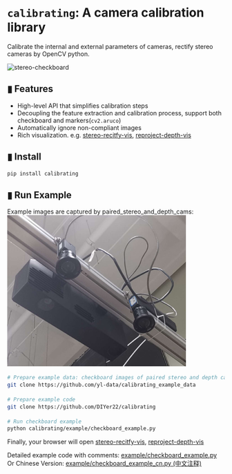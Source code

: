 # `calibrating`: A camera calibration library
Calibrate the internal and external parameters of cameras, rectify stereo cameras by OpenCV python.

![stereo-checkboard](https://user-images.githubusercontent.com/10448025/131808105-a325961e-5fbb-4475-adcd-ba0e2c53e268.png)
<!-- ![stereo](https://user-images.githubusercontent.com/10448025/131805868-e73cd022-d79b-400c-b057-c26915f92c7c.jpg) -->

## ▮ Features
- High-level API that simplifies calibration steps
- Decoupling the feature extraction and calibration process, support both checkboard and markers(`cv2.aruco`)
- Automatically ignore non-compliant images
- Rich visualization. e.g. [stereo-recitfy-vis](https://yl-data.github.io/2108.calibrating-vis/stereo/index.html), [reproject-depth-vis](https://yl-data.github.io/2108.calibrating-vis/project-depth/index.html)

## ▮ Install
```bash
pip install calibrating
```
## ▮ Run Example
Example images are captured by paired_stereo_and_depth_cams:   
 ![](https://github.com/yl-data/calibrating_example_data/blob/master/paired_stereo_and_depth_cams.jpg?raw=true)

```bash
# Prepare example data: checkboard images of paired stereo and depth cameras
git clone https://github.com/yl-data/calibrating_example_data

# Prepare example code
git clone https://github.com/DIYer22/calibrating

# Run checkboard example 
python calibrating/example/checkboard_example.py
```
Finally, your browser will open [stereo-recitfy-vis](https://yl-data.github.io/2108.calibrating-vis/stereo/index.html), [reproject-depth-vis](https://yl-data.github.io/2108.calibrating-vis/project-depth/index.html)


Detailed example code with comments: [example/checkboard_example.py](example/checkboard_example.py)   
Or Chinese Version: [example/checkboard_example_cn.py (中文注释)](example/checkboard_example_cn.py)



<style>

img{
    max-height:350px;
}
</style>
